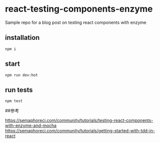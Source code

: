 # react-testing-components-enzyme
Sample repo for a blog post on testing react components with enzyme

## installation
`npm i`

## start
`npm run dev:hot`

## run tests
`npm test`


##参考

https://semaphoreci.com/community/tutorials/testing-react-components-with-enzyme-and-mocha
https://semaphoreci.com/community/tutorials/getting-started-with-tdd-in-react